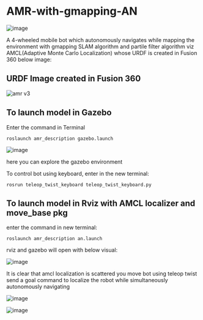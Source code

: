 # AMR-with-gmapping-AN

![image](https://user-images.githubusercontent.com/69638726/199431394-997829b5-a4f2-4ce5-9868-8ac99fcd445a.png)

A 4-wheeled mobile bot which autonomously navigates while mapping the environment with gmapping SLAM algorithm and partile filter algorithm viz AMCL(Adaptive Monte Carlo Localization) whose URDF is created in Fusion 360 below image:

## URDF Image created in Fusion 360

![amr v3](https://user-images.githubusercontent.com/69638726/199509528-7f9b12cd-feb6-4ca7-991b-37b2b5dc3ce1.png)


## To launch model in Gazebo 

Enter the command in Terminal

```roslaunch amr_description gazebo.launch```

![image](https://user-images.githubusercontent.com/69638726/199502221-00fe4908-5dda-4332-ad69-1c0cbe4cd3f2.png)

here you can explore the gazebo environment 

To control bot using keyboard, enter in the new terminal:

```rosrun teleop_twist_keyboard teleop_twist_keyboard.py```

## To launch model in Rviz with AMCL localizer and move_base pkg

enter the command in new terminal:

```roslaunch amr_description an.launch```

rviz and gazebo will open with below visual:

![image](https://user-images.githubusercontent.com/69638726/199504404-4d887883-48e9-401d-a7ad-bb8b07a32829.png)


It is clear that amcl localization is scattered you move bot using teleop twist send a goal command to localize the robot while simultaneously autonomously navigating

![image](https://user-images.githubusercontent.com/69638726/199505532-70f89e8f-906a-4d93-8452-0d6c84bd43bc.png)


![image](https://user-images.githubusercontent.com/69638726/199505581-174d2870-bfb8-40ab-afb0-8e631308a04e.png)




